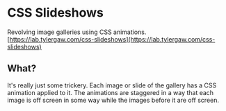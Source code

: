 # CSS Slideshows
Revolving image galleries using CSS animations. [https://lab.tylergaw.com/css-slideshows](https://lab.tylergaw.com/css-slideshows)

## What?
It's really just some trickery. Each image or slide of the gallery has a CSS animation applied to it. The animations are staggered in a way that each image is off screen in some way while the images before it are off screen.
